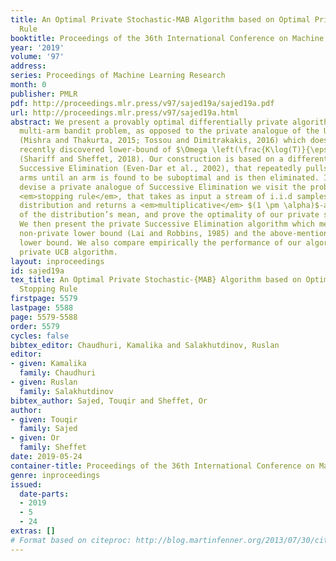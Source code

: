 ```yaml
---
title: An Optimal Private Stochastic-MAB Algorithm based on Optimal Private Stopping
  Rule
booktitle: Proceedings of the 36th International Conference on Machine Learning
year: '2019'
volume: '97'
address: 
series: Proceedings of Machine Learning Research
month: 0
publisher: PMLR
pdf: http://proceedings.mlr.press/v97/sajed19a/sajed19a.pdf
url: http://proceedings.mlr.press/v97/sajed19a.html
abstract: We present a provably optimal differentially private algorithm for the stochastic
  multi-arm bandit problem, as opposed to the private analogue of the UCB-algorithm
  (Mishra and Thakurta, 2015; Tossou and Dimitrakakis, 2016) which doesn’t meet the
  recently discovered lower-bound of $\Omega \left(\frac{K\log(T)}{\epsilon} \right)$
  (Shariff and Sheffet, 2018). Our construction is based on a different algorithm,
  Successive Elimination (Even-Dar et al., 2002), that repeatedly pulls all remaining
  arms until an arm is found to be suboptimal and is then eliminated. In order to
  devise a private analogue of Successive Elimination we visit the problem of private
  <em>stopping rule</em>, that takes as input a stream of i.i.d samples from an unknown
  distribution and returns a <em>multiplicative</em> $(1 \pm \alpha)$-approximation
  of the distribution’s mean, and prove the optimality of our private stopping rule.
  We then present the private Successive Elimination algorithm which meets both the
  non-private lower bound (Lai and Robbins, 1985) and the above-mentioned private
  lower bound. We also compare empirically the performance of our algorithm with the
  private UCB algorithm.
layout: inproceedings
id: sajed19a
tex_title: An Optimal Private Stochastic-{MAB} Algorithm based on Optimal Private
  Stopping Rule
firstpage: 5579
lastpage: 5588
page: 5579-5588
order: 5579
cycles: false
bibtex_editor: Chaudhuri, Kamalika and Salakhutdinov, Ruslan
editor:
- given: Kamalika
  family: Chaudhuri
- given: Ruslan
  family: Salakhutdinov
bibtex_author: Sajed, Touqir and Sheffet, Or
author:
- given: Touqir
  family: Sajed
- given: Or
  family: Sheffet
date: 2019-05-24
container-title: Proceedings of the 36th International Conference on Machine Learning
genre: inproceedings
issued:
  date-parts:
  - 2019
  - 5
  - 24
extras: []
# Format based on citeproc: http://blog.martinfenner.org/2013/07/30/citeproc-yaml-for-bibliographies/
---
```

